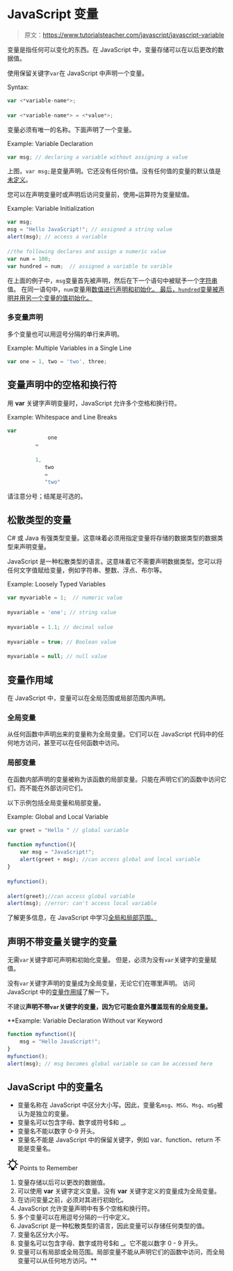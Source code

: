 # JavaScript 变量

> 原文：<https://www.tutorialsteacher.com/javascript/javascript-variable>

变量是指任何可以变化的东西。在 JavaScript 中，变量存储可以在以后更改的数据值。

使用保留关键字`var`在 JavaScript 中声明一个变量。

Syntax:

```js
var <*variable-name*>;

var <*variable-name*> = <*value*>;

```

变量必须有唯一的名称。下面声明了一个变量。

Example: Variable Declaration

```js
var msg; // declaring a variable without assigning a value 
```

上图，`var msg;`是变量声明。它还没有任何价值。没有任何值的变量的默认值是[未定义](/javascript/javascript-null-and-undefined)。

您可以在声明变量时或声明后访问变量前，使用`=`运算符为变量赋值。

Example: Variable Initialization

```js
var msg; 
msg = "Hello JavaScript!"; // assigned a string value
alert(msg); // access a variable

//the following declares and assign a numeric value
var num = 100; 
var hundred = num;  // assigned a variable to varible 
```

在上面的例子中，`msg`变量首先被声明，然后在下一个语句中被赋予一个[字符串](/javascript/javascript-string)值。 在同一语句中，`num`变量用[数值进行声明和初始化。 最后，`hundred`变量被声明并用另一个变量的值初始化。](/javascript/javascript-number)

### 多变量声明

多个变量也可以用逗号分隔的单行来声明。

Example: Multiple Variables in a Single Line

```js
var one = 1, two = 'two', three; 
```

## 变量声明中的空格和换行符

用 **var** 关键字声明变量时，JavaScript 允许多个空格和换行符。

Example: Whitespace and Line Breaks

```js
var
             one
         =

         1,
            two
            =
            "two" 
```

请注意分号；结尾是可选的。

## 松散类型的变量

C# 或 Java 有强类型变量。这意味着必须用指定变量将存储的数据类型的数据类型来声明变量。

JavaScript 是一种松散类型的语言。这意味着它不需要声明数据类型。您可以将任何文字值赋给变量，例如字符串、整数、浮点、布尔等。

Example: Loosely Typed Variables

```js
var myvariable = 1;  // numeric value

myvariable = 'one'; // string value

myvariable = 1.1; // decimal value

myvariable = true; // Boolean value

myvariable = null; // null value 
```

## 变量作用域

在 JavaScript 中，变量可以在全局范围或局部范围内声明。

### 全局变量

从任何函数中声明出来的变量称为全局变量。它们可以在 JavaScript 代码中的任何地方访问，甚至可以在任何函数中访问。

### 局部变量

在函数内部声明的变量被称为该函数的局部变量。只能在声明它们的函数中访问它们，而不能在外部访问它们。

以下示例包括全局变量和局部变量。

Example: Global and Local Variable

```js
var greet = "Hello " // global variable

function myfunction(){
    var msg = "JavaScript!"; 
    alert(greet + msg); //can access global and local variable
}

myfunction();

alert(greet);//can access global variable
alert(msg); //error: can't access local variable 
```

了解更多信息，在 JavaScript 中学习[全局和局部范围。](/javascript/scope-in-javascript)

## 声明不带变量关键字的变量

无需`var`关键字即可声明和初始化变量。 但是，必须为没有`var`关键字的变量赋值。

没有`var`关键字声明的变量成为全局变量，无论它们在哪里声明。 访问 JavaScript 中的[变量作用域](/javascript/scope-in-javascript)了解一下。

不建议**声明不带`var`关键字的变量，因为它可能会意外覆盖现有的全局变量。**

**Example: Variable Declaration Without var Keyword

```js
function myfunction(){
    msg = "Hello JavaScript!"; 
}
myfunction();
alert(msg); // msg becomes global variable so can be accessed here 
```

## JavaScript 中的变量名

*   变量名称在 JavaScript 中区分大小写。因此，变量名`msg`、`MSG`、`Msg`、`mSg`被认为是独立的变量。
*   变量名可以包含字母、数字或符号$和 _。
*   变量名不能以数字 0-9 开头。
*   变量名不能是 JavaScript 中的保留关键字，例如 var、function、return 不能是变量名。

![](img/85db52f5404f0c468e1b194aa487d6a1.png)  Points to Remember

1.  变量存储以后可以更改的数据值。
2.  可以使用 **var** 关键字定义变量。没有 **var** 关键字定义的变量成为全局变量。
3.  在访问变量之前，必须对其进行初始化。
4.  JavaScript 允许变量声明中有多个空格和换行符。
5.  多个变量可以在用逗号分隔的一行中定义。
6.  JavaScript 是一种松散类型的语言，因此变量可以存储任何类型的值。
7.  变量名区分大小写。
8.  变量名可以包含字母、数字或符号$和 _。它不能以数字 0 - 9 开头。
9.  变量可以有局部或全局范围。局部变量不能从声明它们的函数中访问，而全局变量可以从任何地方访问。**